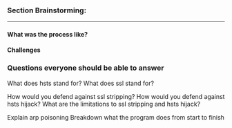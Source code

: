 ### Section Brainstorming:
---

#### What was the process like?

#### Challenges

### Questions everyone should be able to answer

What does hsts stand for?
What does ssl stand for?

How would you defend against ssl stripping?
How would you defend against hsts hijack?
What are the limitations to ssl stripping and hsts hijack?

Explain arp poisoning
Breakdown what the program does from start to finish